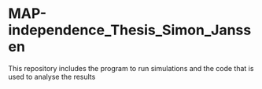 # MAP-independence_Thesis_Simon_Janssen
This repository includes the program to run simulations and the code that is used to analyse the results
